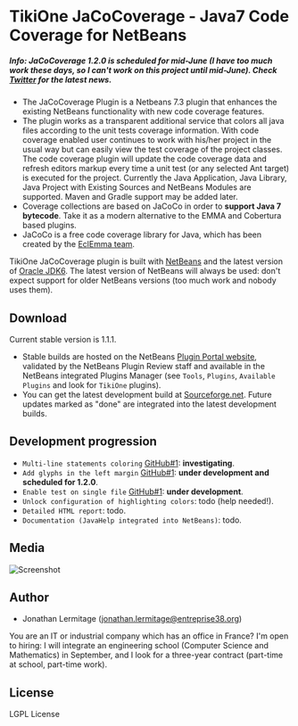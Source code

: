 # TikiOne JaCoCoverage - Java7 Code Coverage for NetBeans

##### Info: JaCoCoverage 1.2.0 is scheduled for mid-June (I have too much work these days, so I can't work on this project until mid-June). Check [Twitter](https://twitter.com/JLermitage) for the latest news.

* The JaCoCoverage Plugin is a Netbeans 7.3 plugin that enhances the existing NetBeans functionality with new code coverage features.<br>
* The plugin works as a transparent additional service that colors all java files according to the unit tests coverage information. With
code coverage enabled user continues to work with his/her project in the usual way but can easily view the test coverage of the project
classes.<br>The code coverage plugin will update the code coverage data and refresh editors markup every time a unit test (or any selected
Ant target) is executed for the project. Currently the Java Application, Java Library, Java Project with Existing Sources and NetBeans
Modules are supported. Maven and Gradle support may be added later.
* Coverage collections are based on JaCoCo in order to **support Java 7 bytecode**. Take it as a modern alternative to the EMMA and
Cobertura based plugins.
* JaCoCo is a free code coverage library for Java, which has been created by the [EclEmma team](http://www.eclemma.org/jacoco/).

TikiOne JaCoCoverage plugin is built with [NetBeans](http://netbeans.org) and the latest version of
[Oracle JDK6](http://www.oracle.com/technetwork/java/javase/downloads/index.html). The latest version of NetBeans will always be used:
don't expect support for older NetBeans versions (too much work and nobody uses them).

## Download

Current stable version is 1.1.1.

* Stable builds are hosted on the NetBeans [Plugin Portal website](http://plugins.netbeans.org/plugin/48570/tikione-jacocoverage),
validated by the NetBeans Plugin Review staff and available in the NetBeans integrated Plugins Manager (see ``Tools``, ``Plugins``,
``Available Plugins`` and look for ``TikiOne`` plugins).
* You can get the latest development build at [Sourceforge.net](https://sourceforge.net/projects/nbjacoco/files/latest_dev_build/).
Future updates marked as "done" are integrated into the latest development builds.

## Development progression

* ``Multi-line statements coloring`` [GitHub#1](https://github.com/jonathanlermitage/tikione-jacocoverage/issues/1): **investigating**.
* ``Add glyphs in the left margin`` [GitHub#1](https://github.com/jonathanlermitage/tikione-jacocoverage/issues/1): **under development
and scheduled for 1.2.0**.
* ``Enable test on single file`` [GitHub#1](https://github.com/jonathanlermitage/tikione-jacocoverage/issues/1): **under development**.
* ``Unlock configuration of highlighting colors``: todo (help needed!).
* ``Detailed HTML report``: todo.
* ``Documentation (JavaHelp integrated into NetBeans)``: todo.

## Media

![Screenshot](http://netbeanscolors.org/files/jacococoverage.png)

## Author
* Jonathan Lermitage (<jonathan.lermitage@entreprise38.org>)

You are an IT or industrial company which has an office in France? I'm open to hiring: I will integrate an engineering school (Computer
Science and Mathematics) in September, and I look for a three-year contract (part-time at school, part-time work).

## License

LGPL License
